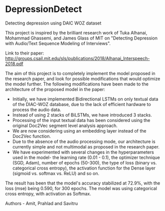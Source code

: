 # DepressionDetect
Detecting depression using DAIC WOZ dataset

This project is inspired by the brilliant research work of Tuka Alhanai, Mohammad Ghassemi, and James Glass of MIT on "Detecting Depression with Audio/Text Sequence Modeling of Interviews".

Link to their paper: http://groups.csail.mit.edu/sls/publications/2018/Alhanai_Interspeech-2018.pdf

The aim of this project is to completely implement the model proposed in the research paper, and look for possible modifications that would optimize the model further.
The following modifications have been made to the architecture of the proposed model in the paper:
  - Initially, we have implemented Bidirectional LSTMs on only textual data of the DIAC-WOZ database, due to the lack of efficient hardware to process the audio data.
  - Instead of using 2 stacks of BiLSTMs, we have introduced 3 stacks.
  - Processing of the input textual data has been considered using the original Doc2Vec segment level analysis approach.
  - We are now considering using an embedding layer instead of the Doc2Vec function.
  - Due to the absence of the audio processing mode, our architecture is currently simple and not multimodal as proposed in the research paper.
  - We have experimented with several changes in the hyperparameters used in the model- the learning rate (0.01 - 0.1), the optimizer technique (SGD, Adam), number of epochs (50-300), the type of loss (binary vs. categorical cross entropy), the activation function for the Dense layer (sigmoid vs. softmax vs. ReLU) and so on.

The result has been that the model's accuracy stabilized at 72.9%, with the loss (mse) being 0.590, for 300 epochs. 
The model was using categorical cross entropy, with activation as Softmax.


Authors - Amit, Prahlad and Savitru 
